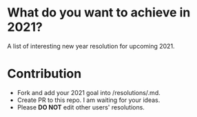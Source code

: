 What do you want to achieve in 2021?
=====

A list of interesting new year resolution for upcoming 2021.

# Contribution

* Fork and add your 2021 goal into /resolutions/<your-github-username>.md.
* Create PR to this repo. I am waiting for your ideas.
* Please **DO NOT** edit other users' resolutions.
